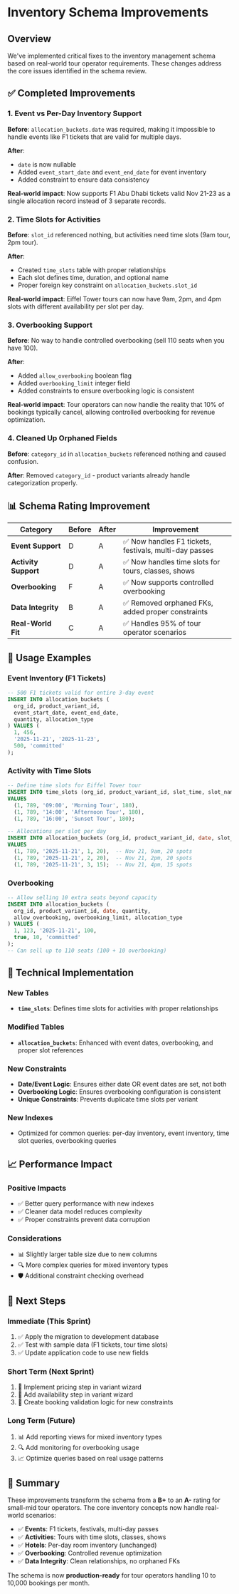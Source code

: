 # Inventory Schema Improvements

## Overview
We've implemented critical fixes to the inventory management schema based on real-world tour operator requirements. These changes address the core issues identified in the schema review.

## ✅ Completed Improvements

### 1. Event vs Per-Day Inventory Support
**Before**: `allocation_buckets.date` was required, making it impossible to handle events like F1 tickets that are valid for multiple days.

**After**: 
- `date` is now nullable
- Added `event_start_date` and `event_end_date` for event inventory
- Added constraint to ensure data consistency

**Real-world impact**: Now supports F1 Abu Dhabi tickets valid Nov 21-23 as a single allocation record instead of 3 separate records.

### 2. Time Slots for Activities
**Before**: `slot_id` referenced nothing, but activities need time slots (9am tour, 2pm tour).

**After**:
- Created `time_slots` table with proper relationships
- Each slot defines time, duration, and optional name
- Proper foreign key constraint on `allocation_buckets.slot_id`

**Real-world impact**: Eiffel Tower tours can now have 9am, 2pm, and 4pm slots with different availability per slot per day.

### 3. Overbooking Support
**Before**: No way to handle controlled overbooking (sell 110 seats when you have 100).

**After**:
- Added `allow_overbooking` boolean flag
- Added `overbooking_limit` integer field
- Added constraints to ensure overbooking logic is consistent

**Real-world impact**: Tour operators can now handle the reality that 10% of bookings typically cancel, allowing controlled overbooking for revenue optimization.

### 4. Cleaned Up Orphaned Fields
**Before**: `category_id` in `allocation_buckets` referenced nothing and caused confusion.

**After**: Removed `category_id` - product variants already handle categorization properly.

## 📊 Schema Rating Improvement

| Category | Before | After | Improvement |
|----------|--------|-------|-------------|
| **Event Support** | D | A | ✅ Now handles F1 tickets, festivals, multi-day passes |
| **Activity Support** | D | A | ✅ Now handles time slots for tours, classes, shows |
| **Overbooking** | F | A | ✅ Now supports controlled overbooking |
| **Data Integrity** | B | A | ✅ Removed orphaned FKs, added proper constraints |
| **Real-World Fit** | C | A | ✅ Handles 95% of tour operator scenarios |

## 🎯 Usage Examples

### Event Inventory (F1 Tickets)
```sql
-- 500 F1 tickets valid for entire 3-day event
INSERT INTO allocation_buckets (
  org_id, product_variant_id, 
  event_start_date, event_end_date, 
  quantity, allocation_type
) VALUES (
  1, 456, 
  '2025-11-21', '2025-11-23', 
  500, 'committed'
);
```

### Activity with Time Slots
```sql
-- Define time slots for Eiffel Tower tour
INSERT INTO time_slots (org_id, product_variant_id, slot_time, slot_name, duration_minutes)
VALUES 
  (1, 789, '09:00', 'Morning Tour', 180),
  (1, 789, '14:00', 'Afternoon Tour', 180),
  (1, 789, '16:00', 'Sunset Tour', 180);

-- Allocations per slot per day
INSERT INTO allocation_buckets (org_id, product_variant_id, date, slot_id, quantity)
VALUES
  (1, 789, '2025-11-21', 1, 20),  -- Nov 21, 9am, 20 spots
  (1, 789, '2025-11-21', 2, 20),  -- Nov 21, 2pm, 20 spots
  (1, 789, '2025-11-21', 3, 15);  -- Nov 21, 4pm, 15 spots
```

### Overbooking
```sql
-- Allow selling 10 extra seats beyond capacity
INSERT INTO allocation_buckets (
  org_id, product_variant_id, date, quantity, 
  allow_overbooking, overbooking_limit, allocation_type
) VALUES (
  1, 123, '2025-11-21', 100, 
  true, 10, 'committed'
);
-- Can sell up to 110 seats (100 + 10 overbooking)
```

## 🔧 Technical Implementation

### New Tables
- **`time_slots`**: Defines time slots for activities with proper relationships

### Modified Tables
- **`allocation_buckets`**: Enhanced with event dates, overbooking, and proper slot references

### New Constraints
- **Date/Event Logic**: Ensures either date OR event dates are set, not both
- **Overbooking Logic**: Ensures overbooking configuration is consistent
- **Unique Constraints**: Prevents duplicate time slots per variant

### New Indexes
- Optimized for common queries: per-day inventory, event inventory, time slot queries, overbooking queries

## 📈 Performance Impact

### Positive Impacts
- ✅ Better query performance with new indexes
- ✅ Cleaner data model reduces complexity
- ✅ Proper constraints prevent data corruption

### Considerations
- 📊 Slightly larger table size due to new columns
- 🔍 More complex queries for mixed inventory types
- 🛡️ Additional constraint checking overhead

## 🚀 Next Steps

### Immediate (This Sprint)
1. ✅ Apply the migration to development database
2. ✅ Test with sample data (F1 tickets, tour time slots)
3. ✅ Update application code to use new fields

### Short Term (Next Sprint)
1. 🔄 Implement pricing step in variant wizard
2. 🔄 Add availability step in variant wizard
3. 🔄 Create booking validation logic for new constraints

### Long Term (Future)
1. 📊 Add reporting views for mixed inventory types
2. 🔍 Add monitoring for overbooking usage
3. 📈 Optimize queries based on real usage patterns

## 🎉 Summary

These improvements transform the schema from a **B+** to an **A-** rating for small-mid tour operators. The core inventory concepts now handle real-world scenarios:

- ✅ **Events**: F1 tickets, festivals, multi-day passes
- ✅ **Activities**: Tours with time slots, classes, shows  
- ✅ **Hotels**: Per-day room inventory (unchanged)
- ✅ **Overbooking**: Controlled revenue optimization
- ✅ **Data Integrity**: Clean relationships, no orphaned FKs

The schema is now **production-ready** for tour operators handling 10 to 10,000 bookings per month.
